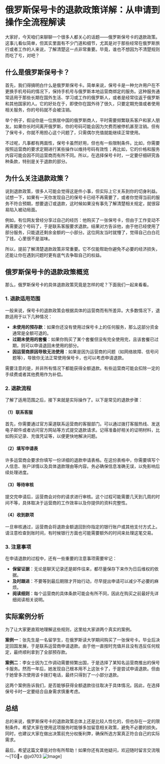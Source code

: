 # 俄罗斯保号卡的退款政策详解：从申请到操作全流程解读

大家好，今天咱们来聊聊一个很多人都关心的话题——俄罗斯保号卡的退款政策。这事儿看似简单，但其实里面有不少门道和细节，尤其是对于那些经常在俄罗斯旅行或者工作的人来说，了解清楚这一点非常重要。毕竟，谁也不想因为不清楚规则而吃了亏，对吧？

## 什么是俄罗斯保号卡？

首先，我们得搞明白什么是俄罗斯保号卡。简单来说，保号卡是一种允许用户在不更换手机号码的情况下，保持手机号与俄罗斯本地运营商绑定的服务。这种服务通常适用于那些长期在国外生活、学习或工作的俄罗斯人，或者是经常往返于俄罗斯和其他国家的人。它的好处在于，即使你在国外待了很久，只要定期充值或者使用相关服务，你的号码就不会被注销。

举个例子，假设你是一位旅居中国的俄罗斯商人，平时需要频繁联系客户和家人朋友。如果你长时间离开俄罗斯，你的号码可能会因为欠费而被停机甚至注销。但有了保号卡，你就不用担心这个问题了，只需偶尔充值就能继续正常使用。

不过呢，凡事都有两面性，保号卡虽然好用，但也有一些限制条件。比如，你需要按照运营商的要求定期进行某些操作以维持号码有效性；再比如，它的价格和服务内容可能会因不同运营商而有所不同。所以，在选择保号卡时，一定要仔细研究各种条款，特别是关于退款的部分。

## 为什么关注退款政策？

说到退款政策，很多人可能会觉得这是件小事，但实际上它关系到你的切身利益。试想一下，如果有一天你发现自己的保号卡已经不再需要了，或者你觉得当前的服务不符合预期，想要退订或退款，这时候如果没有事先了解清楚相关规定，就很容易陷入被动局面。

例如，有位网友曾经分享过自己的经历：他购买了一张保号卡，但由于工作变动不再需要这个号码了，于是联系客服要求退款。结果对方告诉他，由于他已经使用了部分服务，只能退还剩余金额的一小部分。这位网友当时就懵了，觉得自己白白花了钱，心里很不是滋味。

所以，提前了解清楚退款政策非常重要。它不仅能帮助你避免不必要的经济损失，还能让你在遇到问题时更有底气去争取自己的权益。

## 俄罗斯保号卡的退款政策概览

那么，俄罗斯保号卡的具体退款政策究竟是怎样的呢？下面我们一起来看看。

### 1. 退款适用范围

一般来说，保号卡的退款政策会根据具体的运营商而有所差异。大多数情况下，退款适用于以下几种情况：

- **未使用的预存款**：如果你还没有使用过保号卡上的任何服务，那么这部分资金通常是全额可退的。
- **过期未使用的套餐**：如果你购买了某个套餐但没有完全使用完，且该套餐已过期，则可以申请退回未使用的部分。
- **因运营商原因导致无法使用**：如果是因为运营商的问题（如网络故障、信号问题等），导致你无法正常使用保号卡，也可以考虑申请退款。

需要注意的是，并非所有情况下都能获得全额退款。有些运营商可能会扣除一定的手续费或者其他费用作为补偿。

### 2. 退款流程

了解了适用范围之后，接下来就是实际操作了。以下是常见的退款步骤：

#### （1）联系客服
首先，你需要通过官方渠道联系运营商的客服部门。可以通过拨打客服热线、发送电子邮件或者访问官方网站等方式提交退款请求。记得准备好相关的证明材料，比如购买记录、充值凭证等，以便更快地解决问题。

#### （2）填写申请表
许多运营商会要求你填写一份详细的退款申请表格。在这份表格中，你需要填写个人信息、账户详情以及具体退款理由等内容。务必确保信息准确无误，以免影响后续处理进度。

#### （3）等待审核
提交完申请后，运营商会对你的请求进行审核。这个过程可能需要几天到几周的时间不等，具体取决于运营商的工作效率以及你提供的资料完整性。

#### （4）收到款项
一旦审核通过，运营商会将退款金额退回到你指定的银行账户或其他支付方式上。请注意检查到账时间，有时候银行方面也可能需要额外的时间来处理这笔交易。

### 3. 注意事项

在申请退款的过程中，还有一些重要的注意事项需要牢记：

- **保留证据**：无论是聊天记录还是邮件往来，都尽量保存下来作为日后维权的依据。
- **及时跟进**：不要等到最后期限才开始行动，尽早提出申请可以减少不必要的麻烦。
- **阅读细则**：每个运营商的具体条款可能会有所不同，因此在购买之前最好先详细阅读相关说明。

## 实际案例分析

为了让大家更直观地理解这些规则，这里给大家讲两个真实的案例。

**案例一**：张先生是一名留学生，在俄罗斯读大学期间购买了一张保号卡。毕业后决定回国发展，于是联系运营商申请退款。由于他一直按时充值并且没有违反任何规定，最终顺利拿到了全部预存款。

**案例二**：李女士因为工作调动需要频繁出国，于是选择了某知名运营商推出的保号卡服务。然而一年后，她发现自己根本用不上这张卡了，于是尝试申请退款。但由于她曾多次使用该卡拨打电话，最终只得到了一小部分退款。

这两个案例告诉我们，是否能够获得全额退款往往取决于具体情况。因此，在选择保号卡时一定要结合自身需求慎重考虑。

## 总结

总的来说，俄罗斯保号卡的退款政策总体上还是比较人性化的，但也存在一定的限制条件。希望大家在使用这项服务时能够多加留意相关政策，避免不必要的损失。同时，也建议大家在做出决策前充分权衡利弊，确保所选方案真正符合自己的实际需求。

最后，希望这篇文章能对你有所帮助！如果你还有其他疑问，欢迎随时留言交流哦～[TG💪+ @jx0703 ![Image](https://github.com/user-attachments/assets/dbca1d08-cadb-493c-b0ec-ad6f7a83f270)]